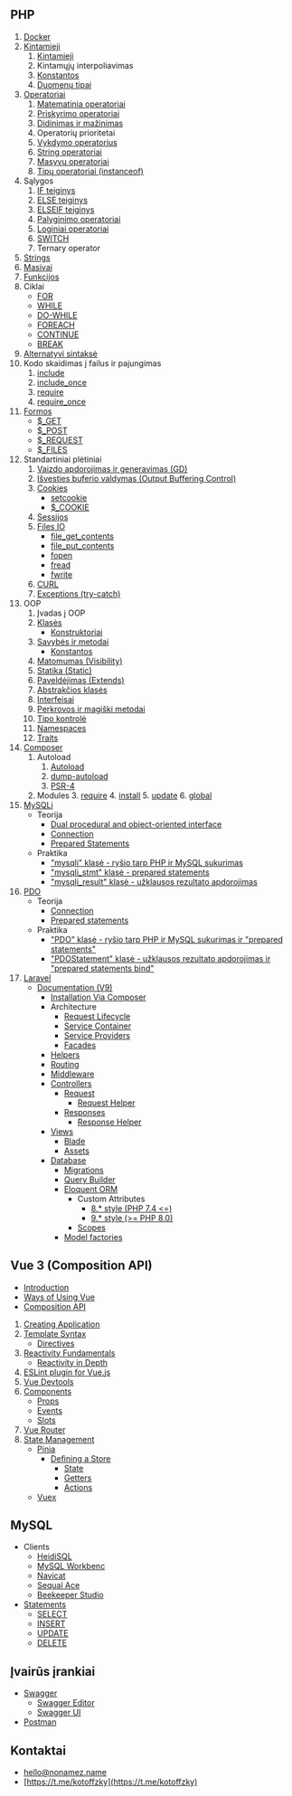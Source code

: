## PHP
1. [Docker](https://docs.docker.com)
2. [Kintamieji](https://www.php.net/manual/en/language.variables.php)
	1. [Kintamieji](https://www.php.net/manual/en/language.variables.basics.php)
	2. Kintamųjų interpoliavimas
	3. [Konstantos](https://www.php.net/manual/en/language.constants.php)
	4. [Duomenų tipai](https://www.php.net/manual/en/language.types.php)
3. [Operatoriai](https://www.php.net/manual/en/language.operators.php)
	1. [Matematinia operatoriai](https://www.php.net/manual/en/language.operators.arithmetic.php)
	2. [Priskyrimo operatoriai](https://www.php.net/manual/en/language.operators.assignment.php)
	3. [Didinimas ir mažinimas](https://www.php.net/manual/en/language.operators.increment.php)
	4. Operatorių prioritetai
	5. [Vykdymo operatorius](https://www.php.net/manual/en/language.operators.execution.php)
	6. [String operatoriai](https://www.php.net/manual/en/language.operators.string.php)
	7. [Masyvų operatoriai](https://www.php.net/manual/en/language.operators.array.php)
	8. [Tipų operatoriai (instanceof)](https://www.php.net/manual/en/language.operators.type.php)
4. Sąlygos
	1. [IF teiginys](https://www.php.net/manual/en/control-structures.if.php)
	2. [ELSE teiginys](https://www.php.net/manual/en/control-structures.else.php)
	3. [ELSEIF teiginys](https://www.php.net/manual/en/control-structures.elseif.php)
	4. [Palyginimo operatoriai](https://www.php.net/manual/en/language.operators.comparison.php)
	5. [Loginiai operatoriai](https://www.php.net/manual/en/language.operators.logical.php)
	6. [SWITCH](https://www.php.net/manual/en/control-structures.switch.php)
	7. Ternary operator
5. [Strings](https://www.php.net/manual/en/language.types.string.php)
6. [Masivai](https://www.php.net/manual/en/language.types.array.php)
7. [Funkcijos](https://www.php.net/manual/en/functions.user-defined.php)
8. Ciklai
	* [FOR](https://www.php.net/manual/en/control-structures.for.php)
	* [WHILE](https://www.php.net/manual/en/control-structures.while.php)
	* [DO-WHILE](https://www.php.net/manual/en/control-structures.do.while.php)
	* [FOREACH](https://www.php.net/manual/en/control-structures.foreach.php)
	* [CONTINUE](https://www.php.net/manual/en/control-structures.continue.php)
	* [BREAK](https://www.php.net/manual/en/control-structures.break.php)
9. [Alternatyvi sintaksė](https://www.php.net/manual/en/control-structures.alternative-syntax.php)
10. Kodo skaidimas į failus ir pajungimas
	1. [include](https://www.php.net/manual/en/function.include.php)
	2. [include_once](https://www.php.net/manual/en/function.include-once.php)
	3. [require](https://www.php.net/manual/en/function.require.php)
	4. [require_once](https://www.php.net/manual/en/function.require-once.php)
12. [Formos](https://www.php.net/manual/en/tutorial.forms.php)
	* [$_GET](https://www.php.net/manual/en/reserved.variables.get.php)
	* [$_POST](https://www.php.net/manual/en/reserved.variables.post.php)
	* [$_REQUEST](https://www.php.net/manual/en/reserved.variables.request.php)
	* [$_FILES](https://www.php.net/manual/en/reserved.variables.files.php)
13. Standartiniai plėtiniai
	1. [Vaizdo apdorojimas ir generavimas (GD)](https://www.php.net/manual/en/book.image.php)
	2. [Išvesties buferio valdymas (Output Buffering Control)](https://www.php.net/manual/en/book.outcontrol.php)
	3. [Cookies](https://www.php.net/manual/en/features.cookies.php)
		* [setcookie](https://www.php.net/manual/en/function.setcookie.php)
		* [$_COOKIE](https://www.php.net/manual/en/reserved.variables.cookies.php)
	4. [Sessijos](https://www.php.net/manual/en/book.session.php)
	5. [Files IO](https://www.php.net/manual/en/book.filesystem.php)
		* [file\_get\_contents](https://www.php.net/manual/en/function.file-get-contents.php)
		* [file\_put\_contents](https://www.php.net/manual/en/function.file-put-contents.php)
		* [fopen](https://www.php.net/manual/en/function.fopen.php)
		* [fread](https://www.php.net/manual/en/function.fread.php)
		* [fwrite](https://www.php.net/manual/en/function.fwrite.php)
	6. [CURL](https://www.php.net/manual/en/book.curl.php)
	7. [Exceptions (try-catch)](https://www.php.net/manual/en/language.exceptions.php)
14. OOP
	1. Įvadas į OOP
	2. [Klasės](https://www.php.net/manual/en/language.oop5.references.php)
		* [Konstruktoriai](https://www.php.net/manual/en/language.oop5.decon.php)
	3. [Savybės ir metodai](https://www.php.net/manual/en/language.oop5.properties.php)
		* [Konstantos](https://www.php.net/manual/en/language.oop5.constants.php)
	4. [Matomumas (Visibility)](https://www.php.net/manual/en/language.oop5.visibility.php)
	5. [Statika (Static)](https://www.php.net/manual/en/language.oop5.static.php)
	6. [Paveldėjimas (Extends)](https://www.php.net/manual/en/language.oop5.inheritance.php)
	7. [Abstrakčios klasės](https://www.php.net/manual/en/language.oop5.abstract.php)
	8. [Interfeisai](https://www.php.net/manual/en/language.oop5.interfaces.php)
	9. [Perkrovos ir magiški metodai](https://www.php.net/manual/en/language.oop5.magic.php)
	10. [Tipo kontrolė](https://www.php.net/manual/en/language.types.declarations.php)
	11. [Namespaces](https://www.php.net/manual/en/language.namespaces.php)
	12. [Traits](https://www.php.net/manual/en/language.oop5.traits.php)
15. [Composer](https://getcomposer.org)
	1. Autoload
		1. [Autoload](https://getcomposer.org/doc/04-schema.md#autoload)
		2. [dump-autoload](https://getcomposer.org/doc/03-cli.md#dump-autoload-dumpautoload-)
		2. [PSR-4](https://www.php-fig.org/psr/psr-4/)
	2. Modules
		3. [require](https://getcomposer.org/doc/03-cli.md#require)
		4. [install](https://getcomposer.org/doc/03-cli.md#install-i)
		5. [update](https://getcomposer.org/doc/03-cli.md#update-u)
		6. [global](https://getcomposer.org/doc/03-cli.md#global)
16. [MySQLi](https://www.php.net/manual/en/book.mysqli.php)
	* Teorija
		* [Dual procedural and object-oriented interface](https://www.php.net/manual/en/mysqli.quickstart.dual-interface.php) 
		* [Connection](https://www.php.net/manual/en/mysqli.quickstart.connections.php)
		* [Prepared Statements](https://www.php.net/manual/en/mysqli.quickstart.prepared-statements.php)
	* Praktika
		* ["mysqli" klasė - ryšio tarp PHP ir MySQL sukurimas](https://www.php.net/manual/en/class.mysqli.php)
		* ["mysqli_stmt" klasė - prepared statements](https://www.php.net/manual/en/class.mysqli-stmt.php)
		* ["mysqli_result" klasė - užklausos rezultato apdorojimas](https://www.php.net/manual/en/class.mysqli-result.php)
17. [PDO](https://www.php.net/manual/en/book.pdo.php) 
	* Teorija
		* [Connection](https://www.php.net/manual/en/pdo.connections.php)
		* [Prepared statements](https://www.php.net/manual/en/pdo.prepared-statements.php)
	* Praktika
		* ["PDO" klasė - ryšio tarp PHP ir MySQL sukurimas ir "prepared statements"](https://www.php.net/manual/en/class.pdo.php)
		* ["PDOStatement" klasė - užklausos rezultato apdorojimas ir "prepared statements bind"](https://www.php.net/manual/en/class.pdostatement.php)
18. [Laravel](https://laravel.com)
	* 	[Documentation (V9)](https://laravel.com/docs/9.x)
		*  [Installation Via Composer](https://laravel.com/docs/9.x/installation#installation-via-composer)
		* 	Architecture
			*  [Request Lifecycle](https://laravel.com/docs/9.x/lifecycle)
			*  [Service Container](https://laravel.com/docs/9.x/container)
			*  [Service Providers](https://laravel.com/docs/9.x/providers)
			*  [Facades](https://laravel.com/docs/9.x/facades)
		*  [Helpers](https://laravel.com/docs/9.x/helpers)
		*  [Routing](https://laravel.com/docs/9.x/routing)
		*  [Middleware](https://laravel.com/docs/9.x/middleware)
		*  [Controllers](https://laravel.com/docs/9.x/controllers)
			*  [Request](https://laravel.com/docs/9.x/requests)
				*  [Request Helper](https://laravel.com/docs/9.x/helpers#method-request)
			*  [Responses](https://laravel.com/docs/9.x/responses)
				*  [Response Helper](https://laravel.com/docs/9.x/helpers#method-response)
		*  [Views](https://laravel.com/docs/9.x/views)
			*  [Blade](https://laravel.com/docs/9.x/blade)
			*  [Assets](https://laravel.com/docs/9.x/mix)
		*  [Database](https://laravel.com/docs/9.x/database)
			*  [Migrations](https://laravel.com/docs/9.x/migrations)
			*  [Query Builder](https://laravel.com/docs/9.x/queries)
			*  [Eloquent ORM](https://laravel.com/docs/9.x/eloquent)
				*  Custom Attributes
					*  [8.* style (PHP 7.4 <=)](https://laravel.com/docs/8.x/eloquent-mutators#accessors-and-mutators)
					*  [9.* style (>= PHP 8.0)](https://laravel.com/docs/9.x/eloquent-mutators#accessors-and-mutators)
				*  [Scopes](https://laravel.com/docs/9.x/eloquent#query-scopes)
			*  [Model factories](https://laravel.com/docs/9.x/database-testing#defining-model-factories)

## Vue 3 (Composition API)

* [Introduction](https://vuejs.org/guide/introduction.html#what-is-vue)
* [Ways of Using Vue](https://vuejs.org/guide/extras/ways-of-using-vue.html#embedded-web-components)
* [Composition API](https://vuejs.org/guide/extras/composition-api-faq.html)

1. [Creating Application](https://vuejs.org/guide/essentials/application.html)
2. [Template Syntax](https://vuejs.org/guide/essentials/template-syntax.html)
	* [Directives](https://vuejs.org/api/built-in-directives.html)
3. [Reactivity Fundamentals](https://vuejs.org/guide/essentials/reactivity-fundamentals.html)
	* [Reactivity in Depth](https://vuejs.org/guide/extras/reactivity-in-depth.html)
4. [ESLint plugin for Vue.js](https://eslint.vuejs.org/rules/valid-v-bind.html)
5. [Vue Devtools](https://devtools.vuejs.org)
6. [Components](https://vuejs.org/guide/components/registration.html)
	* [Props](https://vuejs.org/guide/components/props.html)
	* [Events](https://vuejs.org/guide/components/events.html)
	* [Slots](https://vuejs.org/guide/components/slots.html)
7. [Vue Router](https://router.vuejs.org/introduction.html)
8. [State Management](https://en.wikipedia.org/wiki/State_management)
	* [Pinia](https://pinia.vuejs.org/introduction.html)
		* [Defining a Store](https://pinia.vuejs.org/core-concepts)
			* [State](https://pinia.vuejs.org/core-concepts/state.html)
			* [Getters](https://pinia.vuejs.org/core-concepts/getters.html)
			* [Actions](https://pinia.vuejs.org/core-concepts/actions.html)
	* [Vuex](https://vuex.vuejs.org) 

## MySQL
* Clients
	* [HeidiSQL](https://www.heidisql.com)
	* [MySQL Workbenc](https://www.mysql.com/products/workbench/)
	* [Navicat](https://www.navicat.com/en/products/navicat-for-mysql)
	* [Sequal Ace](https://apps.apple.com/us/app/sequel-ace/id1518036000?mt=12)
	* [Beekeeper Studio](https://www.beekeeperstudio.io)
* [Statements](https://dev.mysql.com/doc/refman/5.7/en/sql-statements.html)
	* [SELECT](https://dev.mysql.com/doc/refman/5.7/en/select.html)
	* [INSERT](https://dev.mysql.com/doc/refman/5.7/en/insert.html)
	* [UPDATE](https://dev.mysql.com/doc/refman/5.7/en/update.html)
	* [DELETE](https://dev.mysql.com/doc/refman/5.7/en/delete.html)

## Įvairūs įrankiai
* [Swagger](https://swagger.io/docs/specification/2-0/what-is-swagger/)
	* [Swagger Editor](https://swagger.io/tools/swagger-editor)
	* [Swagger UI](https://swagger.io/tools/swagger-ui/)
* [Postman](https://www.postman.com)

## Kontaktai
* [hello@nonamez.name](hello@nonamez.name)
* [https://t.me/kotoffzky](https://t.me/kotoffzky)